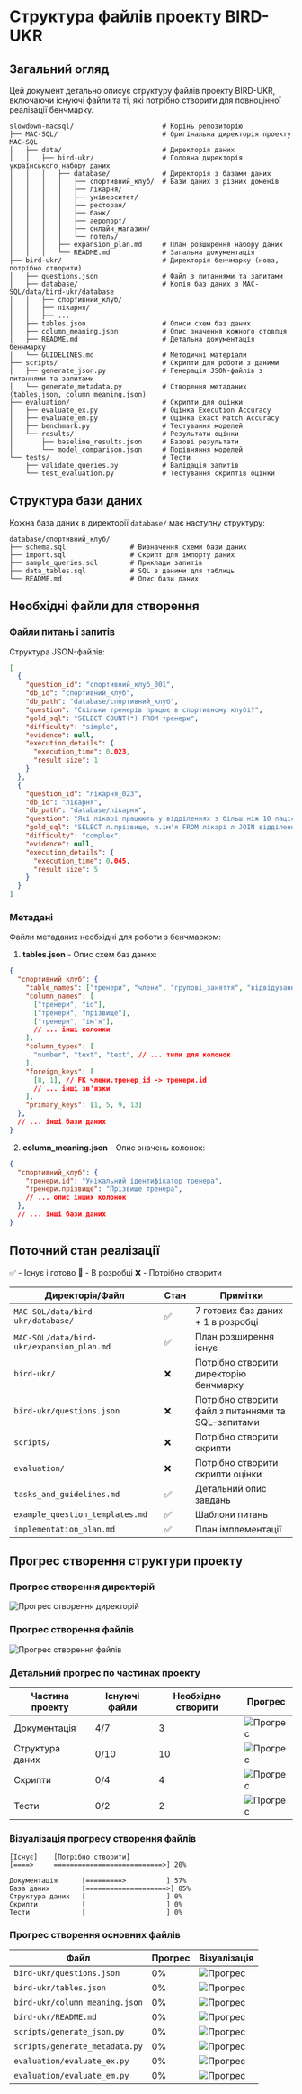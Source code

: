 # Структура файлів проекту BIRD-UKR

## Загальний огляд

Цей документ детально описує структуру файлів проекту BIRD-UKR, включаючи існуючі файли та ті, які потрібно створити для повноцінної реалізації бенчмарку.

```
slowdown-macsql/                      # Корінь репозиторію
├── MAC-SQL/                          # Оригінальна директорія проекту MAC-SQL
│   ├── data/                         # Директорія даних
│   │   ├── bird-ukr/                 # Головна директорія українського набору даних
│   │   │   ├── database/             # Директорія з базами даних
│   │   │   │   ├── спортивний_клуб/  # Бази даних з різних доменів
│   │   │   │   ├── лікарня/
│   │   │   │   ├── університет/
│   │   │   │   ├── ресторан/
│   │   │   │   ├── банк/
│   │   │   │   ├── аеропорт/
│   │   │   │   ├── онлайн_магазин/
│   │   │   │   └── готель/
│   │   │   ├── expansion_plan.md     # План розширення набору даних
│   │   │   └── README.md             # Загальна документація
├── bird-ukr/                         # Директорія бенчмарку (нова, потрібно створити)
│   ├── questions.json                # Файл з питаннями та запитами
│   ├── database/                     # Копія баз даних з MAC-SQL/data/bird-ukr/database
│   │   ├── спортивний_клуб/
│   │   ├── лікарня/
│   │   ├── ...
│   ├── tables.json                   # Описи схем баз даних
│   ├── column_meaning.json           # Опис значення кожного стовпця
│   ├── README.md                     # Детальна документація бенчмарку
│   └── GUIDELINES.md                 # Методичні матеріали
├── scripts/                          # Скрипти для роботи з даними
│   ├── generate_json.py              # Генерація JSON-файлів з питаннями та запитами
│   └── generate_metadata.py          # Створення метаданих (tables.json, column_meaning.json)
├── evaluation/                       # Скрипти для оцінки
│   ├── evaluate_ex.py                # Оцінка Execution Accuracy
│   ├── evaluate_em.py                # Оцінка Exact Match Accuracy
│   ├── benchmark.py                  # Тестування моделей
│   └── results/                      # Результати оцінки
│       ├── baseline_results.json     # Базові результати
│       └── model_comparison.json     # Порівняння моделей
└── tests/                            # Тести
    ├── validate_queries.py           # Валідація запитів
    └── test_evaluation.py            # Тестування скриптів оцінки
```

## Структура бази даних

Кожна база даних в директорії `database/` має наступну структуру:

```
database/спортивний_клуб/
├── schema.sql                # Визначення схеми бази даних
├── import.sql                # Скрипт для імпорту даних
├── sample_queries.sql        # Приклади запитів
├── data_tables.sql           # SQL з даними для таблиць
└── README.md                 # Опис бази даних
```

## Необхідні файли для створення

### Файли питань і запитів


Структура JSON-файлів:

```json
[
  {
    "question_id": "спортивний_клуб_001",
    "db_id": "спортивний_клуб",
    "db_path": "database/спортивний_клуб",
    "question": "Скільки тренерів працює в спортивному клубі?",
    "gold_sql": "SELECT COUNT(*) FROM тренери",
    "difficulty": "simple",
    "evidence": null,
    "execution_details": {
      "execution_time": 0.023,
      "result_size": 1
    }
  },
  {
    "question_id": "лікарня_023",
    "db_id": "лікарня",
    "db_path": "database/лікарня",
    "question": "Які лікарі працюють у відділеннях з більш ніж 10 пацієнтами?",
    "gold_sql": "SELECT л.прізвище, л.ім'я FROM лікарі л JOIN відділення в ON л.відділення_id = в.id WHERE (SELECT COUNT(*) FROM пацієнти п WHERE п.відділення_id = в.id) > 10",
    "difficulty": "complex",
    "evidence": null,
    "execution_details": {
      "execution_time": 0.045,
      "result_size": 5
    }
  }
]
```

### Метадані

Файли метаданих необхідні для роботи з бенчмарком:

1. **tables.json** - Опис схем баз даних:

```json
{
  "спортивний_клуб": {
    "table_names": ["тренери", "члени", "групові_заняття", "відвідування"],
    "column_names": [
      ["тренери", "id"], 
      ["тренери", "прізвище"], 
      ["тренери", "ім'я"],
      // ... інші колонки
    ],
    "column_types": [
      "number", "text", "text", // ... типи для колонок
    ],
    "foreign_keys": [
      [8, 1], // FK члени.тренер_id -> тренери.id
      // ... інші зв'язки
    ],
    "primary_keys": [1, 5, 9, 13]
  },
  // ... інші бази даних
}
```

2. **column_meaning.json** - Опис значень колонок:

```json
{
  "спортивний_клуб": {
    "тренери.id": "Унікальний ідентифікатор тренера",
    "тренери.прізвище": "Прізвище тренера",
    // ... опис інших колонок
  },
  // ... інші бази даних
}
```

## Поточний стан реалізації

✅ - Існує і готово
🔄 - В розробці
❌ - Потрібно створити

| Директорія/Файл | Стан | Примітки |
|-----------------|------|----------|
| `MAC-SQL/data/bird-ukr/database/` | ✅ | 7 готових баз даних + 1 в розробці |
| `MAC-SQL/data/bird-ukr/expansion_plan.md` | ✅ | План розширення існує |
| `bird-ukr/` | ❌ | Потрібно створити директорію бенчмарку |
| `bird-ukr/questions.json` | ❌ | Потрібно створити файл з питаннями та SQL-запитами |
| `scripts/` | ❌ | Потрібно створити скрипти |
| `evaluation/` | ❌ | Потрібно створити скрипти оцінки |
| `tasks_and_guidelines.md` | ✅ | Детальний опис завдань |
| `example_question_templates.md` | ✅ | Шаблони питань |
| `implementation_plan.md` | ✅ | План імплементації |

## Прогрес створення структури проекту

### Прогрес створення директорій
![Прогрес створення директорій](https://progress-bar.dev/15/?width=300&title=Директорії)

### Прогрес створення файлів
![Прогрес створення файлів](https://progress-bar.dev/20/?width=300&title=Файли)

### Детальний прогрес по частинах проекту

| Частина проекту | Існуючі файли | Необхідно створити | Прогрес |
|----------------|---------------|-------------------|---------|
| Документація | 4/7 | 3 | ![Прогрес](https://progress-bar.dev/57/?width=200) |
| Структура даних | 0/10 | 10 | ![Прогрес](https://progress-bar.dev/0/?width=200) |
| Скрипти | 0/4 | 4 | ![Прогрес](https://progress-bar.dev/0/?width=200) |
| Тести | 0/2 | 2 | ![Прогрес](https://progress-bar.dev/0/?width=200) |

### Візуалізація прогресу створення файлів

```
[Існує]    [Потрібно створити]
[====>     ===========================>] 20%

Документація      [=========>          ] 57%
База даних        [====================>] 85%
Структура даних   [                    ] 0%
Скрипти           [                    ] 0%
Тести             [                    ] 0%
```

### Прогрес створення основних файлів
| Файл | Прогрес | Візуалізація |
|------|---------|--------------|
| `bird-ukr/questions.json` | 0% | ![Прогрес](https://progress-bar.dev/0/?width=200) |
| `bird-ukr/tables.json` | 0% | ![Прогрес](https://progress-bar.dev/0/?width=200) |
| `bird-ukr/column_meaning.json` | 0% | ![Прогрес](https://progress-bar.dev/0/?width=200) |
| `bird-ukr/README.md` | 0% | ![Прогрес](https://progress-bar.dev/0/?width=200) |
| `scripts/generate_json.py` | 0% | ![Прогрес](https://progress-bar.dev/0/?width=200) |
| `scripts/generate_metadata.py` | 0% | ![Прогрес](https://progress-bar.dev/0/?width=200) |
| `evaluation/evaluate_ex.py` | 0% | ![Прогрес](https://progress-bar.dev/0/?width=200) |
| `evaluation/evaluate_em.py` | 0% | ![Прогрес](https://progress-bar.dev/0/?width=200) | 